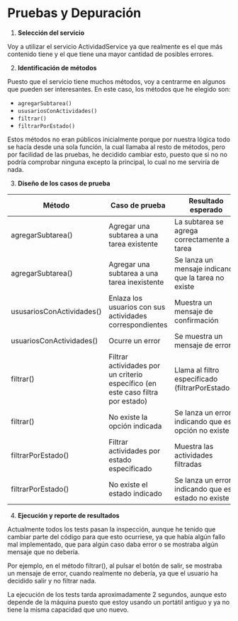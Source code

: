 
# Pruebas y Depuración

1. **Selección del servicio**

Voy a utilizar el servicio ActividadService ya que realmente es el que más contenido tiene y el que tiene una mayor cantidad de posibles errores.

2. **Identificación de métodos**

Puesto que el servicio tiene muchos métodos, voy a centrarme en algunos que pueden ser interesantes. En este caso, los métodos que he elegido son:
- `agregarSubtarea()`
- `ususariosConActividades()`
- `filtrar()`
- `filtrarPorEstado()`

Estos métodos no eran públicos inicialmente porque por nuestra lógica todo se hacía desde una sola función, la cual llamaba al resto de métodos, pero por facilidad de las pruebas, he decidido cambiar esto, puesto que si no no podría comprobar ninguna excepto la principal, lo cual no me serviría de nada.

3. **Diseño de los casos de prueba**

 | Método                    | Caso de prueba                                                                  | Resultado esperado                                   |
 |---------------------------|---------------------------------------------------------------------------------|------------------------------------------------------|
 | agregarSubtarea()         | Agregar una subtarea a una tarea existente                                      | La subtarea se agrega correctamente a la tarea       |
 | agregarSubtarea()         | Agregar una subtarea a una tarea inexistente                                    | Se lanza un mensaje indicando que la tarea no existe |
 | ususariosConActividades() | Enlaza los usuarios con sus actividades correspondientes                        | Muestra un mensaje de confirmación                   |
 | usuariosConActividades()  | Ocurre un error                                                                 | Se muestra un mensaje de error                       |
 | filtrar()                 | Filtrar actividades por un criterio específico (en este caso filtra por estado) | Llama al filtro especificado (filtrarPorEstado())    |
 | filtrar()                 | No existe la opción indicada                                                    | Se lanza un error indicando que esa opción no existe |
 | filtrarPorEstado()        | Filtrar actividades por estado especificado                                     | Muestra las actividades filtradas                    |
 | filtrarPorEstado()        | No existe el estado indicado                                                    | Se lanza un error indicando que ese estado no existe |

4. **Ejecución y reporte de resultados**

Actualmente todos los tests pasan la inspección, aunque he tenido que cambiar parte del código para que esto ocurriese, ya que había algún fallo mal implementado, que para algún caso daba error o se mostraba algún mensaje que no debería.

Por ejemplo, en el método filtrar(), al pulsar el botón de salir, se mostraba un mensaje de error, cuando realmente no debería, ya que el usuario ha decidido salir y no filtrar nada.

La ejecución de los tests tarda aproximadamente 2 segundos, aunque esto depende de la máquina puesto que estoy usando un portátil antiguo y ya no tiene la misma capacidad que uno nuevo.
